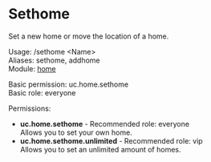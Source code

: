Sethome
====
Set a new home or move the location of a home.

Usage: /sethome \<Name\><br>
Aliases: sethome, addhome<br>
Module: [home](../modules/home.md)<br>

Basic permission: uc.home.sethome<br>
Basic role: everyone<br>

Permissions: <br>
* **uc.home.sethome** - Recommended role: everyone<br>Allows you to set your own home.
* **uc.home.sethome.unlimited** - Recommended role: vip<br>Allows you to set an unlimited amount of homes.
